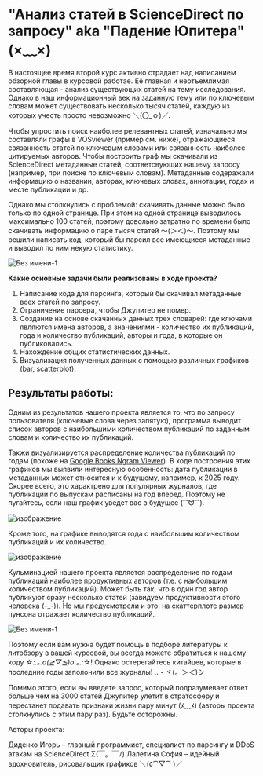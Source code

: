 # "Анализ статей в ScienceDirect по запросу" aka "Падение Юпитера" (×﹏×)

В настоящее время второй курс активно страдает над написанием обзорной главы в курсовой работае. Её главная и неотъемлимая составляющая - анализ существующих статей на тему исследования. Однако в наш информационный век на заданную тему или по ключевым словам может существовать несколько тысяч статей, каждую из которых учесть просто невозможно ＼(〇_ｏ)／. 

Чтобы упростить поиск наиболее релевантных статей, изначально мы составляли графы в VOSviewer (пример см. ниже), отражающиеся связанность статей по ключевым словами или связанность наиболее цитируемых авторов. Чтобы построить граф мы скачивали из ScienceDirect метаданные статей, соответсвующих нашему запросу (например, при поиске по ключевым словам). Метаданные содеражали информацию о названии, авторах, ключевых словах, аннотации, годах и месте публикации и др. 

Однако мы столкнулись с проблемой: скачивать данные можно было только по одной странице. При этом на одной странице выводилось максимально 100 статей, поэтому довольно затратно по времени было скачивать информацию о паре тысяч статей 〜(＞＜)〜. 
Поэтому мы решили написать код, который бы парсил все имеющиеся метаданные и выводил по ним некую статистику.

![Без имени-1](https://github.com/user-attachments/assets/d240d508-0088-4240-b04a-1ca43f996ba3)


**Какие основные задачи были реализованы в ходе проекта?**

1.	Написание кода для парсинга, который бы скачивал метаданные всех статей по запросу.
2.	Ограничение парсера, чтобы Джупитер не помер.
3.	Создание на основе скачанных данных трех словарей: где ключами являются имена авторов, а значениями - количество их публикаций, года и количество публикаций, авторы и года, в которые он публиковались.
4.	Нахождение общих статистических данных.
5.	Визуализация полученных данных с помощью различных графиков (bar, scatterplot).

## Результаты работы:

Одним из результатов нашего проекта является то, что по запросу пользователя (ключевые слова через запятую), программа выводит список авторов с наибольшими количеством публикаций по заданным словам и количество их публикаций. 

Такжи визуализируется распределение количества публикаций по годам (похоже на [Google Books Ngram Viewer](https://books.google.com/ngrams/)). В ходе построения этих графиков мы выявили интересную особенность: дата публикации в метаданных может относится и к будущему, например, к 2025 году. Скорее всего, это характрено для популярных журналов, где публикации по выпускам расписаны на год вперед. Поэтому не пугайтесь, если наш график уведет вас в будущее (⁀ᗢ⁀).

![изображение](https://github.com/user-attachments/assets/d5ec6000-e07a-47c6-afc4-b95281b6b821)

Кроме того, на графике выводятся года с наибольшим количеством публикаций и их количество.

![изображение](https://github.com/user-attachments/assets/17bde0ae-11e8-488b-a6eb-3009ddf2b1d5)

Кульминацией нашего проекта является распределение по годам публикаций наиболее продуктивных авторов (т.е. с наибольшим количеством публикаций). Может быть так, что в один год автор публикуют сразу несколько статей (завидуем продуктивности этого человека (-_-)). Но мы предусмотрели и это: на скаттерплоте размер пунсона отражает количество публикаций.

![Без имени-1](https://github.com/user-attachments/assets/1656a0c8-04c9-47b9-91fd-2f4f6505c591)

Поэтому если вам нужна будет помощь в подборе литературы к литобзору в вашей курсовой, вы всегда можете обратиться к нашему коду ☆*:.｡.o(≧▽≦)o.｡.:*☆! Однако остерегайтесь китайцев, которые в последние годы заполонили все журналы! ..・ヾ(。＞＜)シ

Помимо этого, если вы введете запрос, который подразумевает ответ больше чем на 3000 статей Джупитер улетит в стратосферу и перестанет подавать признаки жизни пару минут (ﾒ﹏ﾒ) (авторы проекта столкнулись с этим пару раз). Будьте осторожны.
 
Авторы проекта:

Диденко Игорь – главный программист, специалист по парсингу и DDoS атакам на ScienceDirect Σ(￣。￣ﾉ)
Лалетина София – идейный вдохновитель, рисовальщик графиков ＼(٥⁀▽⁀ )／
